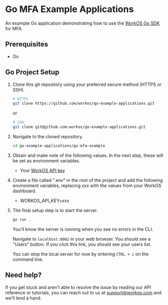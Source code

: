 # Go MFA Example Applications
An example Go application demonstrating how to use the [WorkOS Go SDK](https://github.com/workos/workos-go) for MFA.

## Prerequisites
- Go

## Go Project Setup

1. Clone this git repository using your preferred secure method (HTTPS or SSH).
   ```bash
   # HTTPS
   git clone https://github.com/workos/go-example-applications.git
   ```

   or

   ```bash
   # SSH
   git clone git@github.com:workos/go-example-applications.git
   ```

2. Navigate to the cloned repository.
   ```bash
   cd go-example-applications/go-mfa-example
   ```

3. Obtain and make note of the following values. In the next step, these will be set as environment variables.
   - Your [WorkOS API key](https://dashboard.workos.com/api-keys)


4. Create a file called ".env" in the root of the project and add the following environment variables, replacing xxx with the values from your WorkOS dashboard.
   - WORKOS_API_KEY=xxx

5. The final setup step is to start the server.
   ```bash
   go run .
   ```

   You'll know the server is running when you see no errors in the CLI.

   Navigate to `localhost:8002` in your web browser. You should see a "Users" button. If you click this link, you should see your users list.

   You can stop the local server for now by entering `CTRL + c` on the command line.

## Need help?

If you get stuck and aren't able to resolve the issue by reading our API reference or tutorials, you can reach out to us at support@workos.com and we'll lend a hand.
